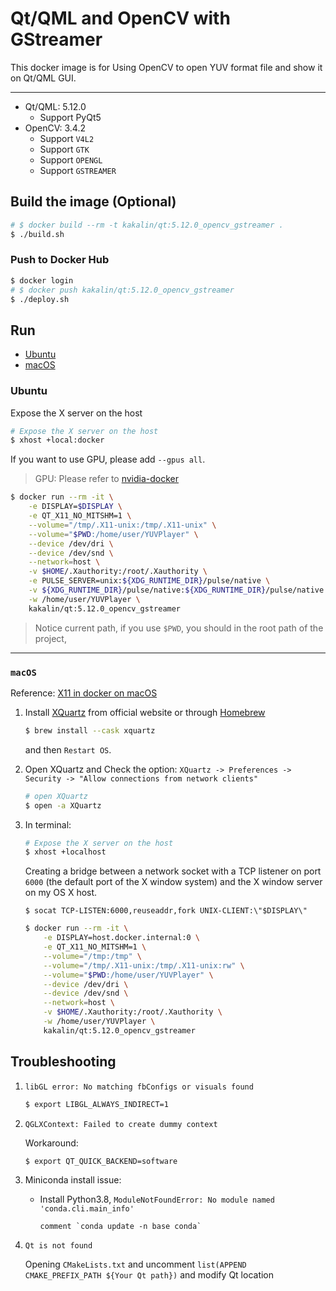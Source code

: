 # Qt/QML and OpenCV with GStreamer

This docker image is for Using OpenCV to open YUV format file and show it on Qt/QML GUI.

---

- Qt/QML: 5.12.0
  - Support PyQt5
- OpenCV: 3.4.2
  - Support `V4L2`
  - Support `GTK`
  - Support `OPENGL`
  - Support `GSTREAMER`

## Build the image (Optional)

```bash
# $ docker build --rm -t kakalin/qt:5.12.0_opencv_gstreamer .
$ ./build.sh
```

### Push to Docker Hub

```bash
$ docker login
# $ docker push kakalin/qt:5.12.0_opencv_gstreamer
$ ./deploy.sh
```

## Run

- [Ubuntu](#ubuntu)
- [macOS](#2-macos)


### Ubuntu

Expose the X server on the host

```bash
# Expose the X server on the host
$ xhost +local:docker
```

If you want to use GPU, please add `--gpus all`.

> GPU: Please refer to [nvidia-docker](https://github.com/NVIDIA/nvidia-docker)

```bash
$ docker run --rm -it \
    -e DISPLAY=$DISPLAY \
    -e QT_X11_NO_MITSHM=1 \
    --volume="/tmp/.X11-unix:/tmp/.X11-unix" \
    --volume="$PWD:/home/user/YUVPlayer" \
    --device /dev/dri \
    --device /dev/snd \
    --network=host \
    -v $HOME/.Xauthority:/root/.Xauthority \
    -e PULSE_SERVER=unix:${XDG_RUNTIME_DIR}/pulse/native \
    -v ${XDG_RUNTIME_DIR}/pulse/native:${XDG_RUNTIME_DIR}/pulse/native \
    -w /home/user/YUVPlayer \
    kakalin/qt:5.12.0_opencv_gstreamer
```

> Notice current path, if you use `$PWD`, you should in the root path of the  project,

---

### `macOS`

Reference: [X11 in docker on macOS](https://gist.github.com/cschiewek/246a244ba23da8b9f0e7b11a68bf3285)

1. Install [XQuartz](https://dl.bintray.com/xquartz/downloads/XQuartz-2.7.11.dmg) from official website or through [Homebrew](https://brew.sh/)

    ```bash
    $ brew install --cask xquartz
    ```

    and then `Restart OS`.

2. Open XQuartz and Check the option: `XQuartz -> Preferences -> Security -> "Allow connections from network clients"`

    ```bash
    # open XQuartz
    $ open -a XQuartz
    ```

3. In terminal:

    ```bash
    # Expose the X server on the host
    $ xhost +localhost
    ```

    Creating a bridge between a network socket with a TCP listener on port `6000` (the default port of the X window system) and the X window server on my OS X host.

    ```
    $ socat TCP-LISTEN:6000,reuseaddr,fork UNIX-CLIENT:\"$DISPLAY\"
    ```

    ```bash
    $ docker run --rm -it \
        -e DISPLAY=host.docker.internal:0 \
        -e QT_X11_NO_MITSHM=1 \
        --volume="/tmp:/tmp" \
        --volume="/tmp/.X11-unix:/tmp/.X11-unix:rw" \
        --volume="$PWD:/home/user/YUVPlayer" \
        --device /dev/dri \
        --device /dev/snd \
        --network=host \
        -v $HOME/.Xauthority:/root/.Xauthority \
        -w /home/user/YUVPlayer \
        kakalin/qt:5.12.0_opencv_gstreamer
    ```

## Troubleshooting

1. `libGL error: No matching fbConfigs or visuals found`

    ```bash
    $ export LIBGL_ALWAYS_INDIRECT=1
    ```

2. `QGLXContext: Failed to create dummy context`

    Workaround:

    ```bash
    $ export QT_QUICK_BACKEND=software
    ```

3. Miniconda install issue:
    - Install Python3.8, `ModuleNotFoundError: No module named 'conda.cli.main_info'`

        ```
        comment `conda update -n base conda`
        ```

4. `Qt is not found`

    Opening ```CMakeLists.txt``` and uncomment ```list(APPEND CMAKE_PREFIX_PATH ${Your Qt path})``` and modify Qt location
